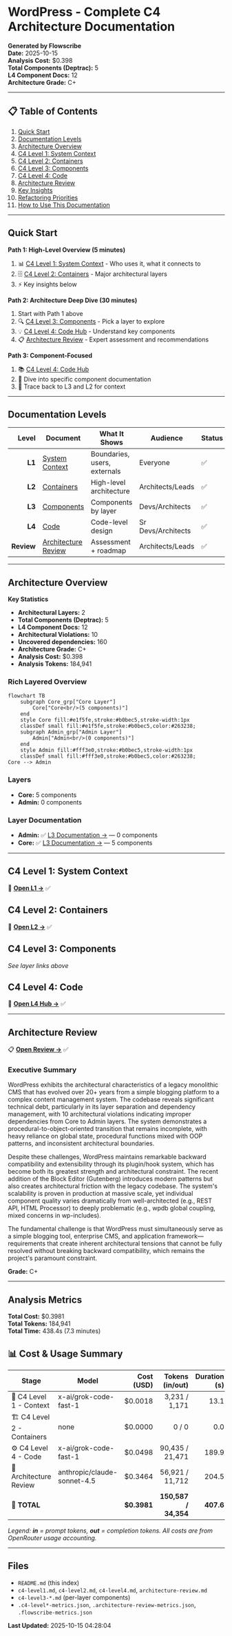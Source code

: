 # WordPress - Complete C4 Architecture Documentation
**Generated by Flowscribe**  
**Date:** 2025-10-15  
**Analysis Cost:** $0.398  
**Total Components (Deptrac):** 5  
**L4 Component Docs:** 12  
**Architecture Grade:** C+

---

## 📋 Table of Contents

1. [Quick Start](#quick-start)
2. [Documentation Levels](#documentation-levels)
3. [Architecture Overview](#architecture-overview)
4. [C4 Level 1: System Context](#c4-level-1-system-context)
5. [C4 Level 2: Containers](#c4-level-2-containers)
6. [C4 Level 3: Components](#c4-level-3-components)
7. [C4 Level 4: Code](#c4-level-4-code)
8. [Architecture Review](#architecture-review)
9. [Key Insights](#key-insights)
10. [Refactoring Priorities](#refactoring-priorities)
11. [How to Use This Documentation](#how-to-use-this-documentation)

---

## Quick Start

**Path 1: High-Level Overview (5 minutes)**
1. 📊 [C4 Level 1: System Context](./c4-level1.md) - Who uses it, what it connects to
2. 🗄️ [C4 Level 2: Containers](./c4-level2.md) - Major architectural layers
3. ⚡ Key insights below

**Path 2: Architecture Deep Dive (30 minutes)**
1. Start with Path 1 above
2. 🔍 [C4 Level 3: Components](#c4-level-3-components) - Pick a layer to explore
3. 💡 [C4 Level 4: Code Hub](./c4-level4.md) - Understand key components
4. 📋 [Architecture Review](./architecture-review.md) - Expert assessment and recommendations

**Path 3: Component-Focused**
1. 📚 [C4 Level 4: Code Hub](./c4-level4.md)
2. 🔬 Dive into specific component documentation
3. 🔄 Trace back to L3 and L2 for context

---

## Documentation Levels

| Level | Document | What It Shows | Audience | Status |
|------:|----------|---------------|----------|--------|
| **L1** | [System Context](./c4-level1.md) | Boundaries, users, externals | Everyone | ✅ |
| **L2** | [Containers](./c4-level2.md) | High-level architecture | Architects/Leads | ✅ |
| **L3** | [Components](#c4-level-3-components) | Components by layer | Devs/Architects | ✅ |
| **L4** | [Code](./c4-level4.md) | Code-level design | Sr Devs/Architects | ✅ |
| **Review** | [Architecture Review](./architecture-review.md) | Assessment + roadmap | Architects/Leads | ✅ |

---

## Architecture Overview

**Key Statistics**
- **Architectural Layers:** 2
- **Total Components (Deptrac):** 5
- **L4 Component Docs:** 12
- **Architectural Violations:** 10
- **Uncovered dependencies:** 160
- **Architecture Grade:** C+
- **Analysis Cost:** $0.398
- **Analysis Tokens:** 184,941

### Rich Layered Overview

```mermaid
flowchart TB
    subgraph Core_grp["Core Layer"]
        Core["Core<br/>(5 components)"]
    end
    style Core fill:#e1f5fe,stroke:#b0bec5,stroke-width:1px
    classDef small fill:#e1f5fe,stroke:#b0bec5,color:#263238;
    subgraph Admin_grp["Admin Layer"]
        Admin["Admin<br/>(0 components)"]
    end
    style Admin fill:#fff3e0,stroke:#b0bec5,stroke-width:1px
    classDef small fill:#fff3e0,stroke:#b0bec5,color:#263238;
Core --> Admin
```

### Layers
- **Core:** 5 components
- **Admin:** 0 components

### Layer Documentation
- **Admin:** ✅ [L3 Documentation →](./c4-level3-admin.md) — 0 components
- **Core:** ✅ [L3 Documentation →](./c4-level3-core.md) — 5 components

---

## C4 Level 1: System Context
📄 **[Open L1 →](./c4-level1.md)** ✅

## C4 Level 2: Containers
📄 **[Open L2 →](./c4-level2.md)** ✅

## C4 Level 3: Components
_See layer links above_

## C4 Level 4: Code
📄 **[Open L4 Hub →](./c4-level4.md)** ✅

---

## Architecture Review
📋 **[Open Review →](./architecture-review.md)** ✅

### Executive Summary
WordPress exhibits the architectural characteristics of a legacy monolithic CMS that has evolved over 20+ years from a simple blogging platform to a complex content management system. The codebase reveals significant technical debt, particularly in its layer separation and dependency management, with 10 architectural violations indicating improper dependencies from Core to Admin layers. The system demonstrates a procedural-to-object-oriented transition that remains incomplete, with heavy reliance on global state, procedural functions mixed with OOP patterns, and inconsistent architectural boundaries.

Despite these challenges, WordPress maintains remarkable backward compatibility and extensibility through its plugin/hook system, which has become both its greatest strength and architectural constraint. The recent addition of the Block Editor (Gutenberg) introduces modern patterns but also creates architectural friction with the legacy codebase. The system's scalability is proven in production at massive scale, yet individual component quality varies dramatically from well-architected (e.g., REST API, HTML Processor) to deeply problematic (e.g., wpdb global coupling, mixed concerns in wp-includes).

The fundamental challenge is that WordPress must simultaneously serve as a simple blogging tool, enterprise CMS, and application framework—requirements that create inherent architectural tensions that cannot be fully resolved without breaking backward compatibility, which remains the project's paramount constraint.

**Grade:** C+

---

## Analysis Metrics

**Total Cost:** $0.3981  
**Total Tokens:** 184,941  
**Total Time:** 438.4s (7.3 minutes)

## 📊 Cost & Usage Summary

| Stage | Model | Cost (USD) | Tokens (in/out) | Duration (s) |
|-------|-------|-----------:|----------------:|-------------:|
| 🧭 C4 Level 1 - Context | x-ai/grok-code-fast-1 | $0.0018 | 3,231 / 1,171 | 13.1 |
| 🏗️ C4 Level 2 - Containers | none | $0.0000 | 0 / 0 | 0.0 |
| ⚙️ C4 Level 4 - Code | x-ai/grok-code-fast-1 | $0.0498 | 90,435 / 21,471 | 189.9 |
| 🧱 Architecture Review | anthropic/claude-sonnet-4.5 | $0.3464 | 56,921 / 11,712 | 204.5 |
| 💼 **TOTAL** |  | **$0.3981** | **150,587 / 34,354** | **407.6** |

_Legend: **in** = prompt tokens, **out** = completion tokens. All costs are from OpenRouter usage accounting._

---

## Files
- `README.md` (this index)
- `c4-level1.md`, `c4-level2.md`, `c4-level4.md`, `architecture-review.md`
- `c4-level3-*.md` (per-layer components)
- `.c4-level*-metrics.json`, `.architecture-review-metrics.json`, `.flowscribe-metrics.json`

**Last Updated:** 2025-10-15 04:28:04
